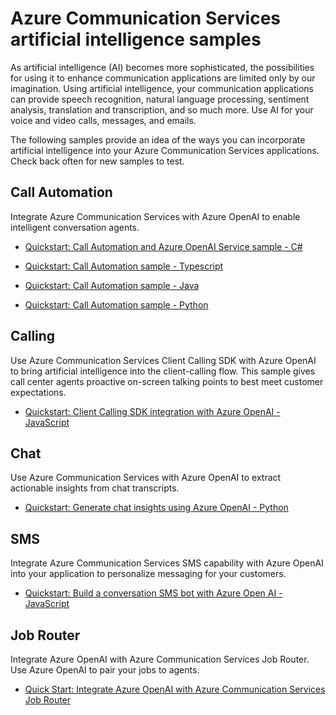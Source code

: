 
# Azure Communication Services artificial intelligence samples

As artificial intelligence (AI) becomes more sophisticated, the possibilities for using it to enhance communication applications are limited only by our imagination. Using artificial intelligence, your communication applications can provide speech recognition, natural language processing, sentiment analysis, translation and transcription, and so much more. Use AI for your voice and video calls, messages, and emails.

The following samples provide an idea of the ways you can incorporate artificial intelligence into your Azure Communication Services applications. Check back often for new samples to test.

## Call Automation

Integrate Azure Communication Services with Azure OpenAI to enable intelligent conversation agents.

- [Quickstart: Call Automation and Azure OpenAI Service sample - C#](https://go.microsoft.com/fwlink/?linkid=2263423&clcid=0x409)

- [Quickstart: Call Automation sample - Typescript](https://go.microsoft.com/fwlink/?linkid=2263248&clcid=0x409)

- [Quickstart: Call Automation sample - Java](https://go.microsoft.com/fwlink/?linkid=2263249&clcid=0x409)

- [Quickstart: Call Automation sample - Python](https://go.microsoft.com/fwlink/?linkid=2263519&clcid=0x409)

## Calling

Use Azure Communication Services Client Calling SDK with Azure OpenAI to bring artificial intelligence into the client-calling flow. This sample gives call center agents proactive on-screen talking points to best meet customer expectations.

- [Quickstart: Client Calling SDK integration with Azure OpenAI - JavaScript](https://go.microsoft.com/fwlink/?linkid=2261382)

## Chat

Use Azure Communication Services with Azure OpenAI to extract actionable insights from chat transcripts.

- [Quickstart: Generate chat insights using Azure OpenAI - Python](https://go.microsoft.com/fwlink/?linkid=2263080&clcid=0x409)

## SMS

Integrate Azure Communication Services SMS capability with Azure OpenAI into your application to personalize messaging for your customers.

- [Quickstart: Build a conversation SMS bot with Azure Open AI - JavaScript](https://go.microsoft.com/fwlink/?linkid=2263184&clcid=0x409)

## Job Router

Integrate Azure OpenAI with Azure Communication Services Job Router. Use Azure OpenAI to pair your jobs to agents.

 - [Quick Start: Integrate Azure OpenAI with Azure Communication Services Job Router](https://go.microsoft.com/fwlink/?linkid=2265831)
